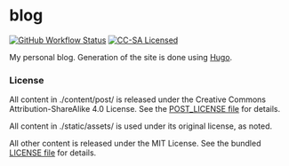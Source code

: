 blog
=========

[![GitHub Workflow Status](https://img.shields.io/github/workflow/status/akerl/blog/Build)](https://github.com/akerl/blog/actions)
[![CC-SA Licensed](http://img.shields.io/badge/license-CC--BY--SA-green.svg?style=flat)](http://creativecommons.org/licenses/by-sa/4.0/)

My personal blog. Generation of the site is done using [Hugo](https://gohugo.io/).

### License

All content in ./content/post/ is released under the Creative Commons Attribution-ShareAlike 4.0 License. See the [POST_LICENSE file](POST_LICENSE) for details.

All content in ./static/assets/ is used under its original license, as noted.

All other content is released under the MIT License. See the bundled [LICENSE file](LICENSE) for details.

